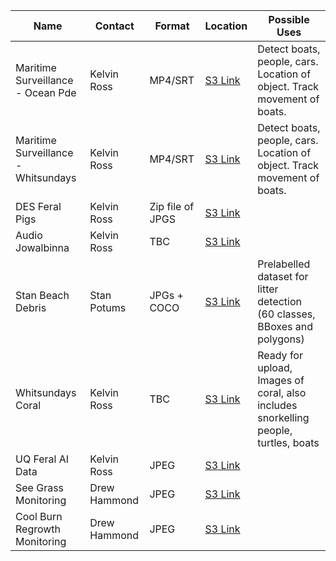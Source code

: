 | Name                             | Contact       | Format           | Location                                                                                                         | Possible Uses                                    |
|----------------------------------|---------------|------------------|------------------------------------------------------------------------------------------------------------------|--------------------------------------------------|
| Maritime Surveillance - Ocean Pde | Kelvin Ross   | MP4/SRT          | [S3 Link](https://s3.console.aws.amazon.com/s3/buckets/indigenous-datathon-23-datasets?region=ap-southeast-2&prefix=maritime-surveillance/ocean-pde/&showversions=false) | Detect boats, people, cars.  Location of object.  Track movement of boats. |
| Maritime Surveillance - Whitsundays | Kelvin Ross | MP4/SRT          | [S3 Link](https://s3.console.aws.amazon.com/s3/buckets/indigenous-datathon-23-datasets?region=ap-southeast-2&prefix=maritime-surveillance/whitsundays/&showversions=false) | Detect boats, people, cars.  Location of object.  Track movement of boats. |
| DES Feral Pigs                   | Kelvin Ross   | Zip file of JPGS | [S3 Link](https://s3.console.aws.amazon.com/s3/buckets/indigenous-datathon-23-datasets?region=ap-southeast-2&prefix=feral-pigs/&showversionsfalse) |  |
| Audio Jowalbinna                 | Kelvin Ross   | TBC              | [S3 Link](https://s3.console.aws.amazon.com/s3/buckets/indigenous-datathon-23-datasets?region=ap-southeast-2&prefix=audio-jowalbinna/&showversions=false) |  |
| Stan Beach Debris                | Stan Potums   | JPGs + COCO      | [S3 Link](https://s3.console.aws.amazon.com/s3/buckets/indigenous-datathon-23-datasets?region=ap-southeast-2&prefix=TACO/&showversions=false) | Prelabelled dataset for litter detection (60 classes, BBoxes and polygons) |
| Whitsundays Coral                | Kelvin Ross   | TBC              | [S3 Link](https://s3.console.aws.amazon.com/s3/buckets/indigenous-datathon-23-datasets?region=ap-southeast-2&prefix=whitsundays-coral/&showversions=false) | Ready for upload, Images of coral, also includes snorkelling people, turtles, boats |
| UQ Feral AI Data                 | Kelvin Ross   | JPEG             | [S3 Link](https://s3.console.aws.amazon.com/s3/buckets/indigenous-datathon-23-datasets?region=ap-southeast-2&prefix=feral_ai/&showversions=false) |  |
| See Grass Monitoring | Drew Hammond | JPEG | [S3 Link](https://s3.console.aws.amazon.com/s3/buckets/indigenous-datathon-23-datasets?region=ap-southeast-2&prefix=bajigal-tracks/&showversions=false) | |
| Cool Burn Regrowth Monitoring | Drew Hammond | JPEG | [S3 Link](https://s3.console.aws.amazon.com/s3/buckets/indigenous-datathon-23-datasets?region=ap-southeast-2&prefix=coolburn-regrowth-monitoring/&showversions=false) | |
